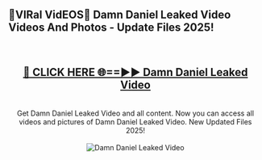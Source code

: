<h2>🔴VIRal VidEOS🔴 Damn Daniel Leaked Video Videos And Photos - Update Files 2025!</h2>
<br>
<div align="center">
<h2><a href="https://virallinks.top/odZfE0" rel="nofollow">🔴 CLICK HERE 🌐==►► Damn Daniel Leaked Video</a></h2>
<br>
Get Damn Daniel Leaked Video and all content. Now you can access all videos and pictures of Damn Daniel Leaked Video. New Updated Files 2025!
<br>
<br>
<a href="https://virallinks.top/odZfE0" rel="nofollow" data-target="animated-image.originalLink"><img src="https://i.imgur.com/dJHk4Zq.gif)" alt="Damn Daniel Leaked Video" style="max-width: 100%; display: inline-block;" data-target="animated-image.originalImage"></a>
</div>
<br>
